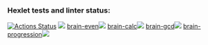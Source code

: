 ### Hexlet tests and linter status:
[![Actions Status](https://github.com/bersyatina/php-project-45/workflows/hexlet-check/badge.svg)](https://github.com/bersyatina/php-project-45/actions)
<a href="https://codeclimate.com/github/bersyatina/php-project-45/maintainability"><img src="https://api.codeclimate.com/v1/badges/735981e57c11b9d92c21/maintainability" /></a>
<a href="https://asciinema.org/a/dMkf2yNuGswnEegmoFFxoYvAs" target="_blank">brain-even<img src="https://asciinema.org/a/dMkf2yNuGswnEegmoFFxoYvAs.svg" /></a>
<a href="https://asciinema.org/a/bkyQbpmI6ODN3tHZkpmk3C8Ds" target="_blank">brain-calc<img src="https://asciinema.org/a/bkyQbpmI6ODN3tHZkpmk3C8Ds.svg" /></a>
<a href="https://asciinema.org/a/HZRU8d2M7P2V3nNP0fX0TlY0h" target="_blank">brain-gcd<img src="https://asciinema.org/a/HZRU8d2M7P2V3nNP0fX0TlY0h.svg" /></a>
<a href="https://asciinema.org/a/xIZpLOf7kpglZfNI0D98Qy5yA" target="_blank">brain-progression<img src="https://asciinema.org/a/xIZpLOf7kpglZfNI0D98Qy5yA.svg" /></a>
